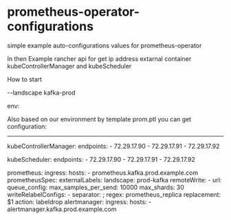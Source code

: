 # prometheus-operator-configurations

simple example auto-configurations values for prometheus-operator

In then Example rancher api for get ip address extarnal container kubeControllerManager and kubeScheduler


How to start 

--landscape kafka-prod

env:


Also based on our environment by  template prom.ptl you can get configuration:

 ---
 kubeControllerManager:
   endpoints:
     - 72.29.17.90
     - 72.29.17.91
     - 72.29.17.92
     
 kubeScheduler:
   endpoints:
     - 72.29.17.90
     - 72.29.17.91
     - 72.29.17.92
     
 prometheus:
   ingress:
     hosts:
       - prometheus.kafka.prod.example.com
   prometheusSpec:
     externalLabels:
       landscape: prod-kafka
     remoteWrite:
       - url: <victoriaMetrics>
         queue_config:
           max_samples_per_send: 10000
           max_shards: 30
         writeRelabelConfigs:
           - separator: ;
             regex: prometheus_replica
             replacement: $1
             action: labeldrop
 alertmanager:
   ingress:
     hosts:
       - alertmanager.kafka.prod.example.com

 